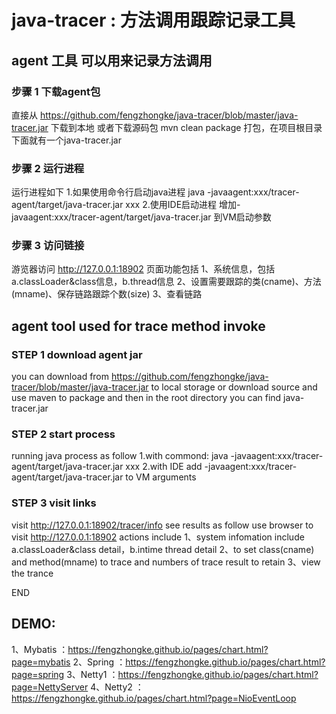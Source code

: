 # java-tracer : 方法调用跟踪记录工具
  
## agent 工具 可以用来记录方法调用
### 步骤 1 下载agent包
直接从 https://github.com/fengzhongke/java-tracer/blob/master/java-tracer.jar 下载到本地
或者下载源码包 mvn clean package 打包，在项目根目录下面就有一个java-tracer.jar

### 步骤 2 运行进程
运行进程如下
1.如果使用命令行启动java进程
java -javaagent:xxx/tracer-agent/target/java-tracer.jar xxx
2.使用IDE启动进程
增加-javaagent:xxx/tracer-agent/target/java-tracer.jar 到VM启动参数

### 步骤 3 访问链接
游览器访问 http://127.0.0.1:18902
页面功能包括
1、系统信息，包括 a.classLoader&class信息，b.thread信息
2、设置需要跟踪的类(cname)、方法(mname)、保存链路跟踪个数(size)
3、查看链路

## agent tool used for trace method invoke
### STEP 1 download agent jar
you can download from https://github.com/fengzhongke/java-tracer/blob/master/java-tracer.jar to local storage
or download source and use maven to package and then in the root directory you can find java-tracer.jar

### STEP 2 start process
running java process as follow
1.with commond:
java -javaagent:xxx/tracer-agent/target/java-tracer.jar xxx
2.with IDE
add -javaagent:xxx/tracer-agent/target/java-tracer.jar to VM arguments

### STEP 3 visit links
visit http://127.0.0.1:18902/tracer/info see results as follow
use browser to visit http://127.0.0.1:18902
actions include
1、system infomation include a.classLoader&class detail，b.intime thread detail
2、to set class(cname) and method(mname) to trace and numbers of trace result to retain
3、view the trance

END

## DEMO:
1、Mybatis ：https://fengzhongke.github.io/pages/chart.html?page=mybatis
2、Spring ：https://fengzhongke.github.io/pages/chart.html?page=spring
3、Netty1 ：https://fengzhongke.github.io/pages/chart.html?page=NettyServer
4、Netty2 ：https://fengzhongke.github.io/pages/chart.html?page=NioEventLoop


